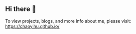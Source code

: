 ## Hi there 👋

To view projects, blogs, and more info about me, please visit: https://chaoyihu.github.io/
